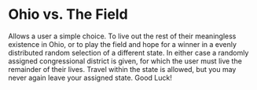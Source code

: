 # Ohio vs. The Field
Allows a user a simple choice. To live out the rest of their meaningless
existence in Ohio, or to play the field and hope for a winner in a evenly
distributed random selection of a different state. In either case a randomly
assigned congressional district is given, for which the user must live the
remainder of their lives. Travel within the state is allowed, but you may
never again leave your assigned state. Good Luck!
